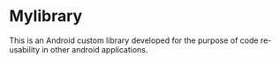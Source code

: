 # Mylibrary
This is an Android custom library developed for the purpose of code re-usability in other android applications. 
